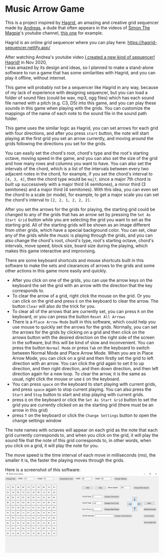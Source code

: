 # Music Arrow Game
 
This is a project inspired by [Hagrid](https://github.com/AnkanGranero/synthgoblin), an amazing and creative grid sequencer made by [Andreas](https://www.youtube.com/channel/UCb_fE048aSG9yULuNCYUV2A), a dude that often appears in the videos of [Simon The Magpie](https://www.youtube.com/channel/UCnbfRvqQcfw3eL71HfjROOQ)'s youtube channel, [this one](https://www.youtube.com/watch?v=0WQpYU6U89k) for example.

Hagrid is an online grid sequencer where you can play here: https://hagrid-sequencer.netlify.app/

After watching Andrea's youtube video [I created a new kind of sequencer! Hagrid!](https://www.youtube.com/watch?v=c1wNKYQ2q2o) in Nov 2020,  
I was amazed by its design and ideas, so I planned to make a stand-alone software to run a game that has some similarities with Hagrid, and you can play it offline, without internet.

This game will probably not be a sequencer like Hagrid in any way, because of my lack of experience with designing sequencer, but you can load a folder of sound files (could be wav, mp3, ogg files) which has each sound file named with a pitch (e.g. C3, D5) into this game, and you can play these sounds in this game when playing with the grids. You can customize the mappings of the name of each note to the sound file in the sound path folder.

This game uses the similar logic as Hagrid, you can set arrows for each grid with four directions, and after you press `start` button, the note will start playing at the first grid you set an arrow currently, and moving around the grids following the directions you set for the grids.

You can easily set the chord's root, chord's type and the root's starting octave, moving speed in the game, and you can also set the size of the grid and how many rows and columns you want to have. You can also set the intervals of the chord, which is a list of the intervals between every two adjacent notes in the chord, for example, if you set the chord's
interval to `[4, 3, 4]`, then the chord type would be `maj7`, since a major 7th chord is built up successively with a major third (4 semitones), a minor third (3 semitones) and a major third (4 semitones). With this idea, you can even set the chord to a scale (or mode), for example, to get a major scale you can set the chord's interval to `[2, 2, 1, 2, 2, 2]`.

After you set the arrows for the grids for playing, the starting grid could be changed to any of the grids that has an arrow set by pressing the `Set As Start Grid` button while you are selecting the grid you want to set as the starting grid. All of the starting grids will be shown as an image different from other grids, which have a special background color. You can set, clear any of the grids while the music is playing through the grids, and you can also change the chord's root, chord's type, root's starting octave, chord's intervals, move speed, block size, board size during the playing, which makes this game interactive and improvising.

There are some keyboard shortcuts and mouse shortcuts built in this software to make the sets and clearances of arrows to the grids and some other actions in this game more easily and quickly.  
* After you click on one of the grids, you can use the arrow keys on the keyboard the set the grid with an arrow with the direction that the key corresponds to.
* To clear the arrow of a grid, right click the mouse on the grid. Or you can click on the grid and press `E` on the keyboard to clear the arrow. The button `Clear` will also do the trick for you.
* To clear all of the arrows that are currently set, you can press `R` on the keyboard, or you can press the button `Reset All Arrows`
* There is a `Place Arrow Mode` built in this software, which could help you use mouse to quickly set the arrows for the grids. Normally, you can set the arrows for the grids by clicking on a grid and then click on the arrows button with the desired direction on the right side of the screen in the software, but this will be kind of slow and inconvenient. You can press the button `Normal Mode` or press `Tab` on the keyboard to switch between Normal Mode and Place Arrow Mode. When you are in Place Arrow Mode, you can click on a grid and then firstly set the grid to left direction with an arrow. You can click the grid again to set it to up direction, and then right direction, and then down direction, and then left direction again for a new loop. To clear the arrow, it is the same as usual, right click the mouse or use `E` on the keyboard.
* You can press `space` on the keyboard to start playing with current grids, and press `space` again to stop current playing. You can also press the `Start` and `Stop` button to start and stop playing with current grids.
* press `Q` on the keyboard or click the `Set As Start Grid` button to set the grid you are currently clicked on as the starting grid (there must be an arrow in this grid)
* press `T` on the keyboard or click the `Change Settings` button to open the change settings window

The note names with octaves will appear on each grid as the note that each grid currently corresponds to, and when you click on the grid, it will play the sound file that the note of this grid corresponds to, in other words, when you click on a grid, it will play the note for you.

The move speed is the time interval of each move in milliseconds (ms), the smaller it is, the faster the playing moves through the grids.

Here is a screenshot of this software:  
![image](https://github.com/Rainbow-Dreamer/music-arrow-game/blob/main/previews/1.jpg)
